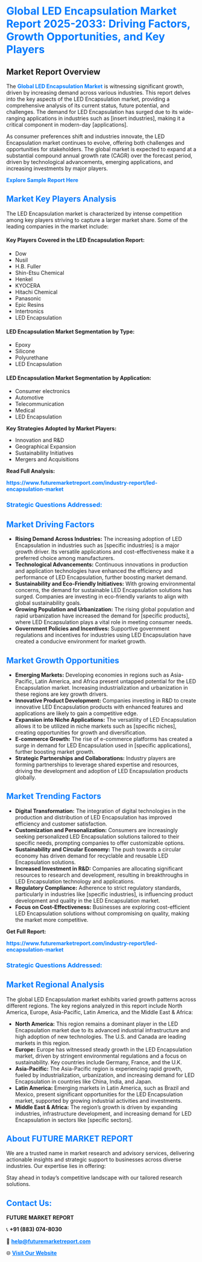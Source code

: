 <h1 style="color: #007BFF;">Global LED Encapsulation Market Report 2025-2033: Driving Factors, Growth Opportunities, and Key Players</h1>

<section id="overview">
<h2>Market Report Overview</h2>
<p>The <a href="https://www.futuremarketreport.com/industry-report/led-encapsulation-market" style="color: #007BFF; text-decoration: none;"><strong>Global LED Encapsulation Market</strong></a> is witnessing significant growth, driven by increasing demand across various industries. This report delves into the key aspects of the LED Encapsulation market, providing a comprehensive analysis of its current status, future potential, and challenges. The demand for LED Encapsulation has surged due to its wide-ranging applications in industries such as [insert industries], making it a critical component in modern-day [applications].</p>
<p>As consumer preferences shift and industries innovate, the LED Encapsulation market continues to evolve, offering both challenges and opportunities for stakeholders. The global market is expected to expand at a substantial compound annual growth rate (CAGR) over the forecast period, driven by technological advancements, emerging applications, and increasing investments by major players.</p>
</section>

<section id="overview">
<p><a href="https://www.futuremarketreport.com/request-sample/reportId=108484" style="color: #007BFF; text-decoration: none;"><strong>Explore Sample Report Here</strong></a></p>
</section>

<section id="key-players">
<h2 style="color: #007BFF;">Market Key Players Analysis</h2>
<p>The LED Encapsulation market is characterized by intense competition among key players striving to capture a larger market share. Some of the leading companies in the market include:</p>
<h4>Key Players Covered in the LED Encapsulation Report:</h4>
<ul><li>Dow</li><li>Nusil</li><li>H.B. Fuller</li><li>Shin-Etsu Chemical</li><li>Henkel</li><li>KYOCERA</li><li>Hitachi Chemical</li><li>Panasonic</li><li>Epic Resins</li><li>Intertronics</li><li>LED Encapsulation</li></ul>
<h4>LED Encapsulation Market Segmentation by Type:</h4>
<ul><li>Epoxy</li><li>Silicone</li><li>Polyurethane</li><li>LED Encapsulation</li></ul>

<h4>LED Encapsulation Market Segmentation by Application:</h4>
<ul><li>Consumer electronics</li><li>Automotive</li><li>Telecommunication</li><li>Medical</li><li>LED Encapsulation</li></ul>
<p><strong>Key Strategies Adopted by Market Players:</strong></p>
<ul>
<li>Innovation and R&D</li>
<li>Geographical Expansion</li>
<li>Sustainability Initiatives</li>
<li>Mergers and Acquisitions</li>
</ul>
</section>

<section>
<p><strong>Read Full Analysis: </strong></p><a href="https://www.futuremarketreport.com/industry-report/led-encapsulation-market" style="color: #007BFF; text-decoration: none;"><strong>https://www.futuremarketreport.com/industry-report/led-encapsulation-market</strong></a>
<h3 style="color: #007BFF;">Strategic Questions Addressed:</h3>
</section>

<section id="driving-factors">
<h2 style="color: #007BFF;">Market Driving Factors</h2>
<ul>
<li><strong>Rising Demand Across Industries:</strong> The increasing adoption of LED Encapsulation in industries such as [specific industries] is a major growth driver. Its versatile applications and cost-effectiveness make it a preferred choice among manufacturers.</li>
<li><strong>Technological Advancements:</strong> Continuous innovations in production and application technologies have enhanced the efficiency and performance of LED Encapsulation, further boosting market demand.</li>
<li><strong>Sustainability and Eco-Friendly Initiatives:</strong> With growing environmental concerns, the demand for sustainable LED Encapsulation solutions has surged. Companies are investing in eco-friendly variants to align with global sustainability goals.</li>
<li><strong>Growing Population and Urbanization:</strong> The rising global population and rapid urbanization have increased the demand for [specific products], where LED Encapsulation plays a vital role in meeting consumer needs.</li>
<li><strong>Government Policies and Incentives:</strong> Supportive government regulations and incentives for industries using LED Encapsulation have created a conducive environment for market growth.</li>
</ul>
</section>

<section id="growth-opportunities">
<h2 style="color: #007BFF;">Market Growth Opportunities</h2>
<ul>
<li><strong>Emerging Markets:</strong> Developing economies in regions such as Asia-Pacific, Latin America, and Africa present untapped potential for the LED Encapsulation market. Increasing industrialization and urbanization in these regions are key growth drivers.</li>
<li><strong>Innovative Product Development:</strong> Companies investing in R&D to create innovative LED Encapsulation products with enhanced features and applications are likely to gain a competitive edge.</li>
<li><strong>Expansion into Niche Applications:</strong> The versatility of LED Encapsulation allows it to be utilized in niche markets such as [specific niches], creating opportunities for growth and diversification.</li>
<li><strong>E-commerce Growth:</strong> The rise of e-commerce platforms has created a surge in demand for LED Encapsulation used in [specific applications], further boosting market growth.</li>
<li><strong>Strategic Partnerships and Collaborations:</strong> Industry players are forming partnerships to leverage shared expertise and resources, driving the development and adoption of LED Encapsulation products globally.</li>
</ul>
</section>

<section id="trending-factors">
<h2 style="color: #007BFF;">Market Trending Factors</h2>
<ul>
<li><strong>Digital Transformation:</strong> The integration of digital technologies in the production and distribution of LED Encapsulation has improved efficiency and customer satisfaction.</li>
<li><strong>Customization and Personalization:</strong> Consumers are increasingly seeking personalized LED Encapsulation solutions tailored to their specific needs, prompting companies to offer customizable options.</li>
<li><strong>Sustainability and Circular Economy:</strong> The push towards a circular economy has driven demand for recyclable and reusable LED Encapsulation solutions.</li>
<li><strong>Increased Investment in R&D:</strong> Companies are allocating significant resources to research and development, resulting in breakthroughs in LED Encapsulation technology and applications.</li>
<li><strong>Regulatory Compliance:</strong> Adherence to strict regulatory standards, particularly in industries like [specific industries], is influencing product development and quality in the LED Encapsulation market.</li>
<li><strong>Focus on Cost-Effectiveness:</strong> Businesses are exploring cost-efficient LED Encapsulation solutions without compromising on quality, making the market more competitive.</li>
</ul>
</section>

<section>
<p><strong>Get Full Report: </strong></p><a href="https://www.futuremarketreport.com/industry-report/led-encapsulation-market" style="color: #007BFF; text-decoration: none;"><strong>https://www.futuremarketreport.com/industry-report/led-encapsulation-market</strong></a>
<h3 style="color: #007BFF;">Strategic Questions Addressed:</h3>
</section>


<section id="regional-analysis">
<h2 style="color: #007BFF;">Market Regional Analysis</h2>
<p>The global LED Encapsulation market exhibits varied growth patterns across different regions. The key regions analyzed in this report include North America, Europe, Asia-Pacific, Latin America, and the Middle East & Africa:</p>
<ul>
<li><strong>North America:</strong> This region remains a dominant player in the LED Encapsulation market due to its advanced industrial infrastructure and high adoption of new technologies. The U.S. and Canada are leading markets in this region.</li>
<li><strong>Europe:</strong> Europe has witnessed steady growth in the LED Encapsulation market, driven by stringent environmental regulations and a focus on sustainability. Key countries include Germany, France, and the U.K.</li>
<li><strong>Asia-Pacific:</strong> The Asia-Pacific region is experiencing rapid growth, fueled by industrialization, urbanization, and increasing demand for LED Encapsulation in countries like China, India, and Japan.</li>
<li><strong>Latin America:</strong> Emerging markets in Latin America, such as Brazil and Mexico, present significant opportunities for the LED Encapsulation market, supported by growing industrial activities and investments.</li>
<li><strong>Middle East & Africa:</strong> The region’s growth is driven by expanding industries, infrastructure development, and increasing demand for LED Encapsulation in sectors like [specific sectors].</li>
</ul>
</section>

<footer>
<h2 style="color: #007BFF;">About FUTURE MARKET REPORT</h2>
<p>We are a trusted name in market research and advisory services, delivering actionable insights and strategic support to businesses across diverse industries. Our expertise lies in offering:</p>

<p>Stay ahead in today’s competitive landscape with our tailored research solutions.</p>

<h2 style="color: #007BFF;">Contact Us:</h2>
<p><strong>FUTURE MARKET REPORT</strong></p>
<p>📞 <strong>+91 (883) 074-8030</strong></p>
<p>📧 <strong><a href="mailto:help@futuremarketreport.com" style="color: #007BFF;">help@futuremarketreport.com</a></strong></p>
<p>🌐 <strong><a href="https://www.futuremarketreport.com/" style="color: #007BFF;">Visit Our Website</a></strong></p>
</footer>